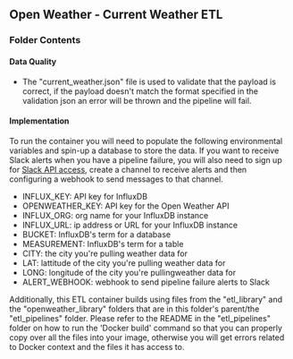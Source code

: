## Open Weather - Current Weather ETL 

### Folder Contents




#### Data Quality 

* The "current_weather.json" file is used to validate that the payload is correct, if the payload doesn't match the format specified in the validation json an error will be thrown and the pipeline will fail.


#### Implementation 

To run the container you will need to populate the following environmental variables and spin-up a database to store the data. If you want to receive Slack alerts when you have a pipeline failure, you will also need to sign up for [Slack API access](https://api.slack.com/), create a channel to receive alerts and then configuring a webhook to send messages to that channel. 

* INFLUX_KEY: API key for InfluxDB 
* OPENWEATHER_KEY: API key for the Open Weather API
* INFLUX_ORG: org name for your InfluxDB instance 
* INFLUX_URL: ip address or URL for your InfluxDB instance 
* BUCKET: InfluxDB's term for a database 
* MEASUREMENT: InfluxDB's term for a table 
* CITY: the city you're pulling weather data for 
* LAT: lattitude of the city you're pulling weather data for
* LONG: longitude of the city you're pullingweather data for
* ALERT_WEBHOOK: webhook to send pipeline failure alerts to Slack 

Additionally, this ETL container builds using files from the "etl_library" and the "openweather_library" folders that are in this folder's parent/the "etl_pipelines" folder. Please refer to the README in the "etl_pipelines" folder on how to run the 'Docker build' command so that you can properly copy over all the files into your image, otherwise you will get errors related to Docker context and the files it has access to. 
